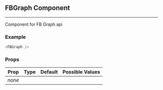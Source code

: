## FBGraph Component
___

Component for FB Graph api

### Example
```js
<FBGraph />
```

### Props
|Prop       | Type      | Default     | Possible Values
|-----------|-----------|-------------|-----------------------
|*none*     |           |             |

